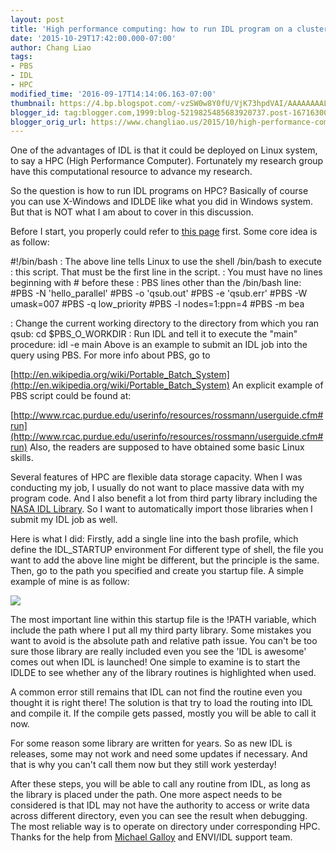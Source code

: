 ```yaml
---
layout: post
title: 'High performance computing: how to run IDL program on a cluster'
date: '2015-10-29T17:42:00.000-07:00'
author: Chang Liao
tags:
- PBS
- IDL
- HPC
modified_time: '2016-09-17T14:14:06.163-07:00'
thumbnail: https://4.bp.blogspot.com/-vzSW0w8Y0fU/VjK73hpdVAI/AAAAAAAALsY/rtstYJ0_rXA/s72-c/startup.JPG
blogger_id: tag:blogger.com,1999:blog-5219825485683920737.post-1671630091818457774
blogger_orig_url: https://www.changliao.us/2015/10/high-performance-computing-002.html
---
```


One of the advantages of IDL is that it could be deployed on Linux system, to 
say a HPC (High Performance Computer). Fortunately my research group have this 
computational resource to advance my research. 

So the question is how to run IDL programs on HPC? 
Basically of course you can use X-Windows and IDLDE like what you did in 
Windows system. 
But that is NOT what I am about to cover in this discussion. 

Before I start, you properly could refer to [this 
page](http://www.umbc.edu/hpcf/hpc-archived/Running%20IDL%20on%20HPC.html) 
first. 
Some core idea is as follow: 

#!/bin/bash 
: The above line tells Linux to use the shell /bin/bash to execute 
: this script. That must be the first line in the script. 
: You must have no lines beginning with # before these 
: PBS lines other than the /bin/bash line: 
#PBS -N 'hello_parallel' 
#PBS -o 'qsub.out' 
#PBS -e 'qsub.err' 
#PBS -W umask=007 
#PBS -q low_priority 
#PBS -l nodes=1:ppn=4 
#PBS -m bea 

: Change the current working directory to the directory from which you ran 
qsub: 
cd $PBS_O_WORKDIR 
: Run IDL and tell it to execute the "main" procedure: 
idl -e main 
Above is an example to submit an IDL job into the query using PBS. 
For more info about PBS, go to 

[http://en.wikipedia.org/wiki/Portable_Batch_System](http://en.wikipedia.org/wiki/Portable_Batch_System) 
An explicit example of PBS script could be found at: 

[http://www.rcac.purdue.edu/userinfo/resources/rossmann/userguide.cfm#run](http://www.rcac.purdue.edu/userinfo/resources/rossmann/userguide.cfm#run) 
Also, the readers are supposed to have obtained some basic Linux skills. 

Several features of HPC are flexible data storage capacity. When I was 
conducting my job, I usually do not want to place massive data with my program 
code. And I also benefit a lot from third party library including the [NASA 
IDL Library](http://idlastro.gsfc.nasa.gov/). So I want to automatically 
import those libraries when I submit my IDL job as well. 

Here is what I did: 
Firstly, add a single line into the bash profile, which define the IDL_STARTUP 
environment 
For different type of shell, the file you want to add the above line might be 
different, but the principle is the same. 
Then, go to the path you specified and create you startup file. A simple 
example of mine is as follow: 

[<img border="0" 
src="https://4.bp.blogspot.com/-vzSW0w8Y0fU/VjK73hpdVAI/AAAAAAAALsY/rtstYJ0_rXA/s640/startup.JPG" 
/>](http://4.bp.blogspot.com/-vzSW0w8Y0fU/VjK73hpdVAI/AAAAAAAALsY/rtstYJ0_rXA/s1600/startup.JPG) 


The most important line within this startup file is the !PATH variable, which 
include the path where I put all my third party library. 
Some mistakes you want to avoid is the absolute path and relative path issue. 
You can't be too sure those library are really included even you see the 'IDL 
is awesome' comes out when IDL is launched! One simple to examine is to start 
the IDLDE to see whether any of the library routines is highlighted when used. 


A common error still remains that IDL can not find the routine even you 
thought it is right there! 
The solution is that try to load the routing into IDL and compile it. If the 
compile gets passed, mostly you will be able to call it now. 

For some reason some library are written for years. So as new IDL is releases, 
some may not work and need some updates if necessary. And that is why you 
can't call them now but they still work yesterday! 


After these steps, you will be able to call any routine from IDL, as long as 
the library is placed under the path. 
One more aspect needs to be considered is that IDL may not have the authority 
to access or write data across different directory, even you can see the 
result when debugging. The most reliable way is to operate on directory under 
corresponding HPC. 
Thanks for the help from [Michael 
Galloy](https://plus.google.com/u/0/114075308258338504407/posts) and ENVI/IDL 
support team. 